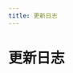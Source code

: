 ```yaml
---
title: 更新日志
---
```


# 更新日志

<p></p>

<template>
  <a-timeline>
   <a-timeline-item>
      v0.1.0
      <a-tag color="blue">yapi-code</a-tag>
      <p>
        更新内容：<br/>
        &emsp;- <a-tag color="orange">新增</a-tag> 支持下载 npm 物料包<br/>
		&emsp;- <a-tag color="orange">新增</a-tag> 支持通过可视化更新插件配置项<br/>
      </p>
    </a-timeline-item>
    <a-timeline-item>
      v0.0.19
      <a-tag color="blue">yapi-code</a-tag>
      <p>
        更新内容：<br/>
        &emsp;- <a-tag color="orange">新增</a-tag> 支持快速添加代码片段<br/>
      </p>
    </a-timeline-item>
    <a-timeline-item>
      v0.0.18
      <a-tag color="blue">yapi-code</a-tag>
      <p>
        更新内容：<br/>
        &emsp;- <a-tag color="orange">新增</a-tag> 支持可视化操作<br/>
		&emsp;- <a-tag color="orange">新增</a-tag> 支持物料功能<br/>
      </p>
    </a-timeline-item>
    <a-timeline-item>
      v0.0.17
      <a-tag color="blue">yapi-code</a-tag>
      <p>
        更新内容：<br/>
        &emsp;- <a-tag color="green">优化</a-tag> 改用 `webpack` 打包，减小插件包大小<br/>
      </p>
    </a-timeline-item>
    <a-timeline-item>
      v0.0.16
      <a-tag color="blue">yapi-code</a-tag>
      <p>
        更新内容：<br/>
        &emsp;- <a-tag color="orange">新增</a-tag> 支持直接在 `package.json` 中配置插件选项，优先级比 `settings.json` 高 <br/>
      </p>
    </a-timeline-item>
    <a-timeline-item>
      v0.0.15
      <a-tag color="blue">yapi-code</a-tag>
      <p>
        更新内容：<br/>
		&emsp;- <a-tag color="orange">新增</a-tag> 输出变量 `rawSelectedText`，方便在模板中取到 vs 编辑器中选中的原始文本 <br/>
		&emsp;- <a-tag color="orange">新增</a-tag> 输出变量 `rawClipboardText`，方便在模板中取到系统剪切板中的原始文本 <br/>
        &emsp;- <a-tag color="green">优化</a-tag> 如果通过 vs 编辑器中选中的文本无法解析出 `typeName`，通过 `funcName` 拼凑出 `typeName`，比如 `funcName` 为 `fetch`，则 `typeName` 为 `IFetchResult`<br/>
        &emsp;- <a-tag color="green">优化</a-tag> 编辑器右键菜单插件标题由 `YAPI-CODE->生成代码` 改为 `LOW-CODE->生成代码`<br/>
      </p>
    </a-timeline-item>
    <a-timeline-item>
      v0.0.12
      <a-tag color="blue">yapi-code</a-tag>
      <p>
        更新内容：<br/>
        &emsp;- <a-tag color="orange">新增</a-tag> 添加配置项，支持配置：根据 json key 关键字生成相应 mock 数据 <br/>
        &emsp;- <a-tag color="orange">新增</a-tag> 模板中可从 jsonData 取到 json 数据，jsonKeys 取到 json 数据 key 数组<br/>
        &emsp;- <a-tag color="green">优化</a-tag> 支持复制对象类型变量作为 json 数据，不需要标准 json 格式<br/>
        &emsp;- <a-tag color="green">优化</a-tag> 生成的类型可选字段全部转为必选（替换 ?: 为 :）<br/>
      </p>
    </a-timeline-item>
	<a-timeline-item>
      不知道加了什么😀
    </a-timeline-item>
  </a-timeline>
</template>
